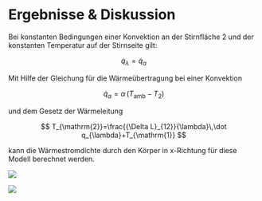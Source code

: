 # Ergebnisse & Diskussion

Bei konstanten Bedingungen einer Konvektion an der Stirnfläche 2 und der konstanten Temperatur auf der Stirnseite gilt:

$$
\dot q_{\lambda}=\dot q_\alpha
$$

Mit Hilfe der Gleichung für die Wärmeübertragung bei einer Konvektion

$$
\dot q_\alpha=\alpha\,(T_{\mathrm{amb}}-T_{\mathrm{2}})
$$

und dem Gesetz der Wärmeleitung

$$
T_{\mathrm{2}}=\frac{{\Delta L}_{12}}{\lambda}\,\dot q_{\lambda}+T_{\mathrm{1}}
$$

kann die Wärmestromdichte durch den Körper in x-Richtung für diese Modell berechnet werden.

![](Abbildungen/Waerm_c.png)

![](Abbildungen/Temp_c.png)

